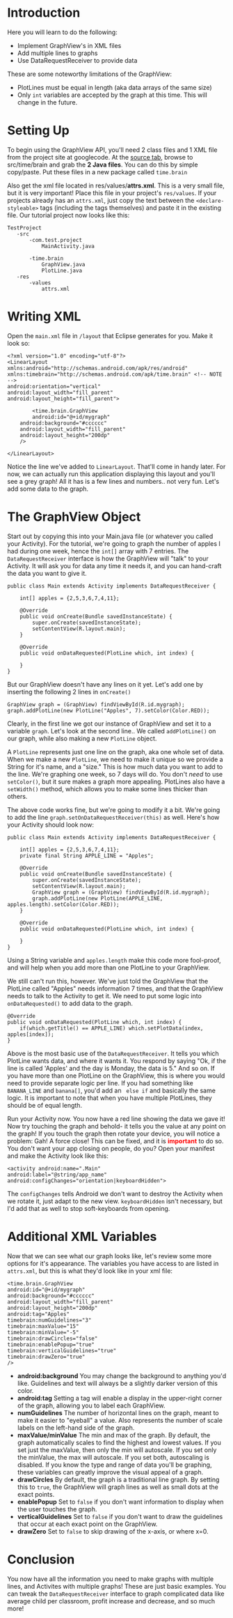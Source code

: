 # Introduction #

Here you will learn to do the following:

  * Implement GraphView's in XML files
  * Add multiple lines to graphs
  * Use DataRequestReceiver to provide data

These are some noteworthy limitations of the GraphView:

  * PlotLines must be equal in length (aka data arrays of the same size)
  * Only `int` variables are accepted by the graph at this time. This will change in the future.


# Setting Up #

To begin using the GraphView API, you'll need 2 class files and 1 XML file from the project site at googlecode. At the [source tab](http://code.google.com/p/time-brain-graphview/source/browse/), browse to src/time/brain and grab the **2 Java files**. You can do this by simple copy/paste. Put these files in a new package called `time.brain`

Also get the xml file located in res/values/**attrs.xml**. This is a very small file, but it is very important! Place this file in your project's `res/values`. If your projects already has an `attrs.xml`, just copy the text between the `<declare-styleable>` tags (including the tags themselves) and paste it in the existing file. Our tutorial project now looks like this:

```
TestProject
   -src
       -com.test.project
           MainActivity.java

       -time.brain
           GraphView.java
           PlotLine.java
   -res
       -values
           attrs.xml
```

# Writing XML #

Open the `main.xml` file in `/layout` that Eclipse generates for you. Make it look so:

```
<?xml version="1.0" encoding="utf-8"?>
<LinearLayout
xmlns:android="http://schemas.android.com/apk/res/android"
xmlns:timebrain="http://schemas.android.com/apk/time.brain" <!-- NOTE -->
android:orientation="vertical"
android:layout_width="fill_parent"
android:layout_height="fill_parent">

        <time.brain.GraphView
        android:id="@+id/mygraph"
	android:background="#cccccc"
	android:layout_width="fill_parent"
	android:layout_height="200dp"
	/>

</LinearLayout>
```

Notice the line we've added to `LinearLayout`. That'll come in handy later. For now, we can actually run this application displaying this layout and you'll see a grey graph! All it has is a few lines and numbers.. not very fun. Let's add some data to the graph.

# The GraphView Object #

Start out by copying this into your Main.java file (or whatever you called your Activity). For the tutorial, we're going to graph the number of apples I had during one week, hence the `int[]` array with 7 entries. The `DataRequestReceiver` interface is how the GraphView will "talk" to your Activity. It will ask you for data any time it needs it, and you can hand-craft the data you want to give it.

```
public class Main extends Activity implements DataRequestReceiver {
	
    int[] apples = {2,5,3,6,7,4,11};
	
    @Override
    public void onCreate(Bundle savedInstanceState) {
        super.onCreate(savedInstanceState);
        setContentView(R.layout.main);
    }

    @Override
    public void onDataRequested(PlotLine which, int index) {
		
    }
}
```

But our GraphView doesn't have any lines on it yet. Let's add one by inserting the following 2 lines in `onCreate()`

```
GraphView graph = (GraphView) findViewById(R.id.mygraph);
graph.addPlotLine(new PlotLine("Apples", 7).setColor(Color.RED));
```

Clearly, in the first line we got our instance of GraphView and set it to a variable `graph`. Let's look at the second line.. We called `addPlotLine()` on our graph, while also making a new `PlotLine` object.

A `PlotLine` represents just one line on the graph, aka one whole set of data. When we make a new `PlotLine`, we need to make it unique so we provide a String for it's name, and a "size." This is how much data you want to add to the line. We're graphing one week, so 7 days will do. You don't _need_ to use `setColor()`, but it sure makes a graph more appealing. PlotLines also have a `setWidth()` method, which allows you to make some lines thicker than others.

The above code works fine, but we're going to modify it a bit. We're going to add the line `graph.setOnDataRequestReceiver(this)` as well. Here's how your Activity should look now:

```
public class Main extends Activity implements DataRequestReceiver {
	
    int[] apples = {2,5,3,6,7,4,11};
    private final String APPLE_LINE = "Apples";
	
    @Override
    public void onCreate(Bundle savedInstanceState) {
        super.onCreate(savedInstanceState);
        setContentView(R.layout.main);
        GraphView graph = (GraphView) findViewById(R.id.mygraph);
        graph.addPlotLine(new PlotLine(APPLE_LINE, apples.length).setColor(Color.RED));
    }

    @Override
    public void onDataRequested(PlotLine which, int index) {
		
    }
}
```

Using a String variable and `apples.length` make this code more fool-proof, and will help when you add more than one PlotLine to your GraphView.

We still can't run this, however. We've just told the GraphView that the PlotLine called "Apples" needs information 7 times, and that the GraphView needs to talk to the Activity to get it. We need to put some logic into `onDataRequested()` to add data to the graph.

```
@Override
public void onDataRequested(PlotLine which, int index) {
    if(which.getTitle() == APPLE_LINE) which.setPlotData(index, apples[index]);
}
```

Above is the most basic use of the `DataRequestReceiver`. It tells you which PlotLine wants data, and where it wants it. You respond by saying "Ok, if the line is called 'Apples' and the day is Monday, the data is 5." And so on. If you have more than one PlotLine on the GraphView, this is where you would need to provide separate logic per line. If you had something like `BANANA_LINE` and `banana[]`, you'd add an ` else if` and basically the same logic. It is important to note that when you have multiple PlotLines, they should be of equal length.

Run your Activity now. You now have a red line showing the data we gave it! Now try touching the graph and behold- it tells you the value at any point on the graph! If you touch the graph then rotate your device, you will notice a problem: Gah! A force close! This can be fixed, and it is <font color='red'><b>important</b></font> to do so. You don't want your app closing on people, do you? Open your manifest and make the Activity look like this:

```
<activity android:name=".Main"
android:label="@string/app_name"
android:configChanges="orientation|keyboardHidden">
```

The `configChanges` tells Android we don't want to destroy the Activity when we rotate it, just adapt to the new view. `keyboardHidden` isn't necessary, but I'd add that as well to stop soft-keyboards from opening.

# Additional XML Variables #

Now that we can see what our graph looks like, let's review some more options for it's appearance. The variables you have access to are listed in `attrs.xml`, but this is what they'd look like in your xml file:

```
<time.brain.GraphView
android:id="@+id/mygraph"
android:background="#cccccc"
android:layout_width="fill_parent"
android:layout_height="200dp"
android:tag="Apples"
timebrain:numGuidelines="3"
timebrain:maxValue="15"
timebrain:minValue="-5"
timebrain:drawCircles="false"
timebrain:enablePopup="true"
timebrain:verticalGuidelines="true"
timebrain:drawZero="true"
/>
```

  * **android:background** You may change the background to anything you'd like. Guidelines and text will always be a slightly darker version of this color.
  * **android:tag** Setting a tag will enable a display in the upper-right corner of the graph, allowing you to label each GraphView.
  * **numGuidelines** The number of horizontal lines on the graph, meant to make it easier to "eyeball" a value. Also represents the number of scale labels on the left-hand side of the graph.
  * **maxValue/minValue** The min and max of the graph. By default, the graph automatically scales to find the highest and lowest values. If you set just the maxValue, then only the min will autoscale. If you set only the minValue, the max will autoscale. If you set both, autoscaling is disabled. If you know the type and range of data you'll be graphing, these variables can greatly improve the visual appeal of a graph.
  * **drawCircles** By default, the graph is a traditional line graph. By setting this to `true`, the GraphView will graph lines as well as small dots at the exact points.
  * **enablePopup** Set to `false` if you don't want information to display when the user touches the graph.
  * **verticalGuidelines** Set to `false` if you don't want to draw the guidelines that occur at each exact point on the GraphView.
  * **drawZero** Set to `false` to skip drawing of the x-axis, or where x=0.

# Conclusion #

You now have all the information you need to make graphs with multiple lines, and Activites with multiple graphs! These are just basic examples. You can tweak the `DataRequestReceiver` interface to graph complicated data like average child per classroom, profit increase and decrease, and so much more!